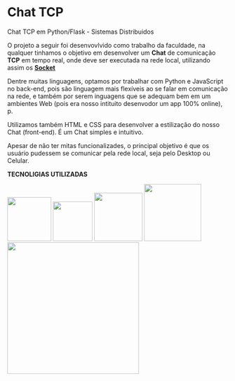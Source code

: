 # Chat TCP
Chat TCP em Python/Flask - Sistemas Distribuidos

O projeto a seguir foi desenvovlvido como trabalho da faculdade, na qualquer tinhamos o objetivo em desenvolver um <b>Chat</b> de comunicação <b>TCP</b> em tempo real, 
onde deve ser executada na rede local, utilizando assim os <b><u>Socket</u></b>

Dentre muitas linguagens, optamos por trabalhar com Python e JavaScript no back-end, pois são linguagem mais flexíveis ao se falar em comunicação na rede, e também por serem
inguagens que se adequam bem em um ambientes Web (pois era nosso intituito desenvodor um app 100% online), p.

Utilizamos também HTML e CSS para desenvolver a estilização do nosso Chat (front-end). É um Chat simples e intuitivo. 

Apesar de não ter mitas funcionalizades, o principal objetivo é que os usuário pudessem se comunicar pela rede local, seja pelo Desktop ou Celular.

<b>TECNOLIGIAS UTILIZADAS</b>

<img src="https://raw.githubusercontent.com/imrooteodoro/chatTCPJava/main/DONT'%20OPEN/vsc.jpg" alt="" width="100px"> <img src="https://raw.githubusercontent.com/imrooteodoro/chatTCPJava/main/DONT'%20OPEN/css.png" alt="" width="90px">
<img src="https://raw.githubusercontent.com/imrooteodoro/chatTCPJava/main/DONT'%20OPEN/html.png" alt="" width="110px"> <img src="https://raw.githubusercontent.com/imrooteodoro/chatTCPJava/main/DONT'%20OPEN/javascript.png" alt="" width="130px"> <img src="https://raw.githubusercontent.com/imrooteodoro/chatTCPJava/main/DONT'%20OPEN/python%20e%20flask.jpg" alt="" width="300px">
